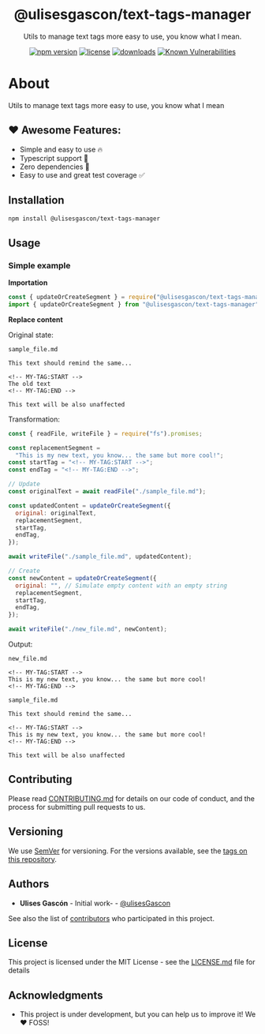 <p align="center"><h1 align="center">
  @ulisesgascon/text-tags-manager
</h1>

<p align="center">
  Utils to manage text tags more easy to use, you know what I mean.
</p>

<p align="center">
  <a href="https://www.npmjs.org/package/@ulisesgascon/text-tags-manager"><img src="https://badgen.net/npm/v/@ulisesgascon/text-tags-manager" alt="npm version"/></a>
  <a href="https://www.npmjs.org/package/@ulisesgascon/text-tags-manager"><img src="https://badgen.net/npm/license/@ulisesgascon/text-tags-manager" alt="license"/></a>
  <a href="https://www.npmjs.org/package/@ulisesgascon/text-tags-manager"><img src="https://badgen.net/npm/dt/@ulisesgascon/text-tags-manager" alt="downloads"/></a>
  <a href="https://snyk.io/test/github/ulisesgascon/micro-utilities"><img src="https://snyk.io/test/github/ulisesgascon/micro-utilities/badge.svg" alt="Known Vulnerabilities"/></a>
</p>

# About

Utils to manage text tags more easy to use, you know what I mean

## ❤️ Awesome Features:

- Simple and easy to use 🔥
- Typescript support 💪
- Zero dependencies 🚀
- Easy to use and great test coverage ✅

## Installation

```bash
npm install @ulisesgascon/text-tags-manager
```

## Usage

### Simple example

**Importation**

```js
const { updateOrCreateSegment } = require("@ulisesgascon/text-tags-manager");
import { updateOrCreateSegment } from "@ulisesgascon/text-tags-manager";
```

**Replace content**

Original state:

`sample_file.md`

```
This text should remind the same...

<!-- MY-TAG:START -->
The old text
<!-- MY-TAG:END -->

This text will be also unaffected
```

Transformation:

```js
const { readFile, writeFile } = require("fs").promises;

const replacementSegment =
  "This is my new text, you know... the same but more cool!";
const startTag = "<!-- MY-TAG:START -->";
const endTag = "<!-- MY-TAG:END -->";

// Update
const originalText = await readFile("./sample_file.md");

const updatedContent = updateOrCreateSegment({
  original: originalText,
  replacementSegment,
  startTag,
  endTag,
});

await writeFile("./sample_file.md", updatedContent);

// Create
const newContent = updateOrCreateSegment({
  original: "", // Simulate empty content with an empty string
  replacementSegment,
  startTag,
  endTag,
});

await writeFile("./new_file.md", newContent);
```

Output:

`new_file.md`

```
<!-- MY-TAG:START -->
This is my new text, you know... the same but more cool!
<!-- MY-TAG:END -->
```

`sample_file.md`

```
This text should remind the same...

<!-- MY-TAG:START -->
This is my new text, you know... the same but more cool!
<!-- MY-TAG:END -->

This text will be also unaffected
```

## Contributing

Please read [CONTRIBUTING.md](https://github.com/UlisesGascon/.github/blob/main/contributing.md) for details on our code of conduct, and the process for submitting pull requests to us.

## Versioning

We use [SemVer](http://semver.org/) for versioning. For the versions available, see the [tags on this repository](https://github.com/ulisesGascon/micro-utilities/tags).

## Authors

- **Ulises Gascón** - Initial work- - [@ulisesGascon](https://github.com/ulisesGascon)

See also the list of [contributors](https://github.com/ulisesGascon/micro-utilities/contributors) who participated in this project.

## License

This project is licensed under the MIT License - see the [LICENSE.md](../../LICENSE.md) file for details

## Acknowledgments

- This project is under development, but you can help us to improve it! We :heart: FOSS!
